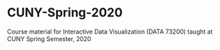 # CUNY-Spring-2020
Course material for Interactive Data Visualization (DATA 73200) taught at CUNY Spring Semester, 2020 
